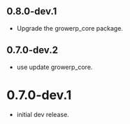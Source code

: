 ## 0.8.0-dev.1

* Upgrade the growerp_core package.

## 0.7.0-dev.2

* use update growerp_core.

# 0.7.0-dev.1

* initial dev release.
